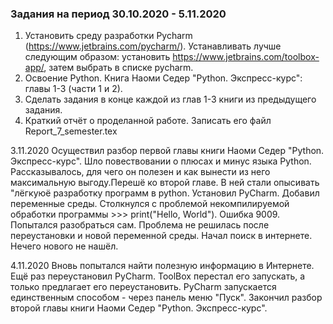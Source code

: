 ### Задания на период 30.10.2020 - 5.11.2020

1. Установить среду разработки Pycharm (https://www.jetbrains.com/pycharm/). Устанавливать лучше следующим образом: установить https://www.jetbrains.com/toolbox-app/, затем выбрать в списке pycharm.
2. Освоение Python. Книга Наоми Седер "Python. Экспресс-курс": главы 1-3 (части 1 и 2).
3. Сделать задания в конце каждой из глав 1-3 книги из предыдущего задания.
4. Краткий отчёт о проделанной работе. Записать его файл Report_7_semester.tex

3.11.2020
Осуществил разбор первой главы книги Наоми Седер "Python. Экспресс-курс". Шло повествовании о плюсах и минус языка Python. Рассказывалось, для чего он полезен и как вынести из него максимальную выгоду.Перешё ко второй главе. В ней стали опысивать "лёгкуюё разработку программ в python. Установил PyCharm. Добавил переменные среды. Столкнулся с проблемой некомпилируемой обработки программы >>> print("Hello, World"). Ошибка 9009. Попытался разобраться сам. Проблема не решилась после переустановки и новой переменной среды. Начал поиск в интернете. Нечего нового не нашёл.

4.11.2020
Вновь попытался найти полезную информацию в Интернете. Ещё раз переустановил PyCharm. ToolBox перестал его запускать, а только предлагает его переустановить. PyCharm запускается единственным способом - через панель меню "Пуск". Закончил разбор второй главы книги Наоми Седер "Python. Экспресс-курс".
